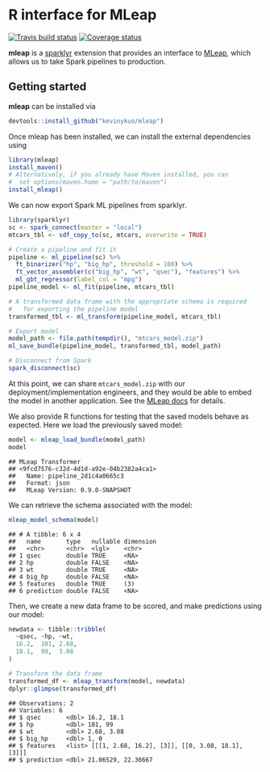 R interface for MLeap
================

[![Travis build status](https://travis-ci.org/rstudio/mleap.svg?branch=master)](https://travis-ci.org/rstudio/mleap) [![Coverage status](https://codecov.io/gh/rstudio/mleap/branch/master/graph/badge.svg)](https://codecov.io/github/rstudio/mleap?branch=master)

**mleap** is a [sparklyr](http://spark.rstudio.com/) extension that provides an interface to [MLeap](https://github.com/combust/mleap), which allows us to take Spark pipelines to production.

Getting started
---------------

**mleap** can be installed via

``` r
devtools::install_github("kevinykuo/mleap")
```

Once mleap has been installed, we can install the external dependencies using

``` r
library(mleap)
install_maven()
# Alternatively, if you already have Maven installed, you can 
#  set options(maven.home = "path/to/maven")
install_mleap()
```

We can now export Spark ML pipelines from sparklyr.

``` r
library(sparklyr)
sc <- spark_connect(master = "local")
mtcars_tbl <- sdf_copy_to(sc, mtcars, overwrite = TRUE)

# Create a pipeline and fit it
pipeline <- ml_pipeline(sc) %>%
  ft_binarizer("hp", "big_hp", threshold = 100) %>%
  ft_vector_assembler(c("big_hp", "wt", "qsec"), "features") %>%
  ml_gbt_regressor(label_col = "mpg")
pipeline_model <- ml_fit(pipeline, mtcars_tbl)

# A transformed data frame with the appropriate schema is required
#   for exporting the pipeline model
transformed_tbl <- ml_transform(pipeline_model, mtcars_tbl)

# Export model
model_path <- file.path(tempdir(), "mtcars_model.zip")
ml_save_bundle(pipeline_model, transformed_tbl, model_path)

# Disconnect from Spark
spark_disconnect(sc)
```

At this point, we can share `mtcars_model.zip` with our deployment/implementation engineers, and they would be able to embed the model in another application. See the [MLeap docs](http://mleap-docs.combust.ml/) for details.

We also provide R functions for testing that the saved models behave as expected. Here we load the previously saved model:

``` r
model <- mleap_load_bundle(model_path)
model
```

    ## MLeap Transformer
    ## <9fcd7576-c32d-4d1d-a92e-04b2382a4ca1> 
    ##   Name: pipeline_2d1c4a0665c3 
    ##   Format: json 
    ##   MLeap Version: 0.9.0-SNAPSHOT

We can retrieve the schema associated with the model:

``` r
mleap_model_schema(model)
```

    ## # A tibble: 6 x 4
    ##   name       type   nullable dimension
    ##   <chr>      <chr>  <lgl>    <chr>    
    ## 1 qsec       double TRUE     <NA>     
    ## 2 hp         double FALSE    <NA>     
    ## 3 wt         double TRUE     <NA>     
    ## 4 big_hp     double FALSE    <NA>     
    ## 5 features   double TRUE     (3)      
    ## 6 prediction double FALSE    <NA>

Then, we create a new data frame to be scored, and make predictions using our model:

``` r
newdata <- tibble::tribble(
  ~qsec, ~hp, ~wt,
  16.2,  101, 2.68,
  18.1,  99,  3.08
)

# Transform the data frame
transformed_df <- mleap_transform(model, newdata)
dplyr::glimpse(transformed_df)
```

    ## Observations: 2
    ## Variables: 6
    ## $ qsec       <dbl> 16.2, 18.1
    ## $ hp         <dbl> 101, 99
    ## $ wt         <dbl> 2.68, 3.08
    ## $ big_hp     <dbl> 1, 0
    ## $ features   <list> [[[1, 2.68, 16.2], [3]], [[0, 3.08, 18.1], [3]]]
    ## $ prediction <dbl> 21.06529, 22.36667
